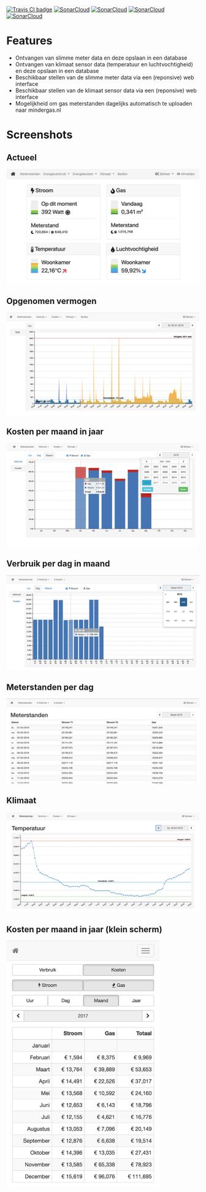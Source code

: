 <a href="https://travis-ci.org/bassages/home-server" taget="_blank"><img src="https://travis-ci.org/bassages/home-server.svg?branch=master" alt="Travis CI badge"></a>
<a href="https://sonarcloud.io/dashboard?id=home-server%3Ahome-server-backend" target="_blank"><img src="https://sonarcloud.io/api/project_badges/measure?project=home-server%3Ahome-server-backend&metric=coverage" alt="SonarCloud"></a>
<a href="https://sonarcloud.io/dashboard?id=home-server%3Ahome-server-backend" target="_blank"><img src="https://sonarcloud.io/api/project_badges/measure?project=home-server%3Ahome-server-backend&metric=code_smells" alt="SonarCloud"></a>
<a href="https://sonarcloud.io/dashboard?id=home-server%3Ahome-server-backend" target="_blank"><img src="https://sonarcloud.io/api/project_badges/measure?project=home-server%3Ahome-server-backend&metric=bugs" alt="SonarCloud"></a>
<a href="https://sonarcloud.io/dashboard?id=home-server%3Ahome-server-backend" target="_blank"><img src="https://sonarcloud.io/api/project_badges/measure?project=home-server%3Ahome-server-backend&metric=vulnerabilities" alt="SonarCloud"></a>

# Features
- Ontvangen van slimme meter data en deze opslaan in een database
- Ontvangen van klimaat sensor data (temperatuur en luchtvochtigheid) en deze opslaan in een database
- Beschikbaar stellen van de slimme meter data via een (reponsive) web interface
- Beschikbaar stellen van de klimaat sensor data via een (reponsive) web interface
- Mogelijkheid om gas meterstanden dagelijks automatisch te uploaden naar mindergas.nl

# Screenshots

## Actueel
![Alt text](documentation/screenshots/actueel-xl.jpg?raw=true "Actueel")

## Opgenomen vermogen
![Alt text](documentation/screenshots/opgenomen-vermogen.png?raw=true "Actueel")

## Kosten per maand in jaar
![Alt text](documentation/screenshots/kosten-maand-xl.png?raw=true "Kosten per maand in jaar")

## Verbruik per dag in maand
![Alt text](documentation/screenshots/verbruik-dag-xl.png?raw=true "Verbruik per dag in maand")

## Meterstanden per dag
![Alt text](documentation/screenshots/meterstanden-xl.png?raw=true "Meterstanden per dag")

## Klimaat
![Alt text](documentation/screenshots/temperatuur.png?raw=true "Temperatuur")

## Kosten per maand in jaar (klein scherm)
<img src="https://raw.githubusercontent.com/bassages/home-server/master/documentation/screenshots/kosten-maand-xs.png" width="400">
